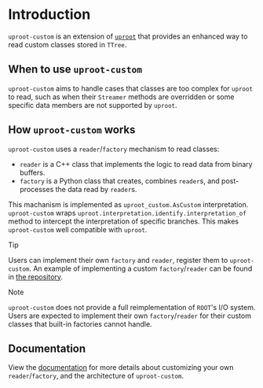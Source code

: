 # Introduction

`uproot-custom` is an extension of [`uproot`](https://uproot.readthedocs.io/en/latest/basic.html) that provides an enhanced way to read custom classes stored in `TTree`.

## When to use `uproot-custom`

`uproot-custom` aims to handle cases that classes are too complex for `uproot` to read, such as when their `Streamer` methods are overridden or some specific data members are not supported by `uproot`.

## How `uproot-custom` works

`uproot-custom` uses a `reader`/`factory` mechanism to read classes:

- `reader` is a C++ class that implements the logic to read data from binary buffers.
- `factory` is a Python class that creates, combines `reader`s, and post-processes the data read by `reader`s.

This machanism is implemented as `uproot_custom.AsCustom` interpretation. `uproot-custom` wraps `uproot.interpretation.identify.interpretation_of` method to intercept the interpretation of specific branches. This makes `uproot-custom` well compatible with `uproot`.

> [!TIP]
> Users can implement their own `factory` and `reader`, register them to `uproot-custom`. An example of implementing a custom `factory`/`reader` can be found in [the repository](https://github.com/mrzimu/uproot-custom/tree/main/example).

> [!NOTE]
> `uproot-custom` does not provide a full reimplementation of `ROOT`'s I/O system. Users are expected to implement their own `factory`/`reader` for their custom classes that built-in factories cannot handle.

## Documentation

View the [documentation](https://mrzimu.github.io/uproot-custom/) for more details about customizing your own `reader`/`factory`, and the architecture of `uproot-custom`.
